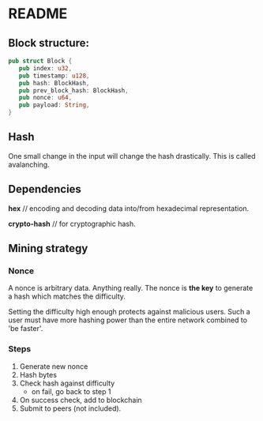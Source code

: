 # README

## Block structure:

```rust
pub struct Block {
   pub index: u32,
   pub timestamp: u128,
   pub hash: BlockHash,
   pub prev_block_hash: BlockHash,
   pub nonce: u64,
   pub payload: String,
}
```

## Hash

One small change in the input will change the hash drastically. This is called avalanching.

## Dependencies

**hex** // encoding and decoding data into/from hexadecimal representation.

**crypto-hash** // for cryptographic hash.

## Mining strategy

### Nonce

A nonce is arbitrary data. Anything really. The nonce is **the key** to generate a hash which matches the difficulty.

Setting the difficulty high enough protects against malicious users. Such a user must have more hashing power than the
entire network combined to 'be faster'.

### Steps

1. Generate new nonce
2. Hash bytes
3. Check hash against difficulty
   * on fail, go back to step 1
5. On success check, add to blockchain
6. Submit to peers (not included).
